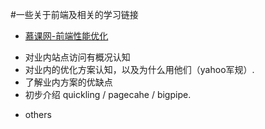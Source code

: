 #一些关于前端及相关的学习链接

- [慕课网-前端性能优化](http://www.imooc.com/learn/580)
 + 对业内站点访问有概况认知 
 + 对业内的优化方案认知，以及为什么用他们（yahoo军规）.
 + 了解业内方案的优缺点 
 + 初步介绍 quickling / pagecahe / bigpipe.
- others